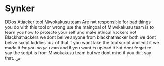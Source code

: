 # Synker
DDos Attacker tool
Miwokakusu team Are not responsible
for bad things you do with this tool
or wrong use the maingoal of Miwokakusu team
is to learn you how to protecte your self and 
make ethical hackers not Blackhathackers we dont 
belive anyone from blackhathacker both we dont belive
script kiddies cuz of that if you want take the tool
script and edit it we made it for you so you can
and if you want to upload it but dont forget to say
the script is from Miwokakusu team but we dont mind 
if you dint say that.
ص
